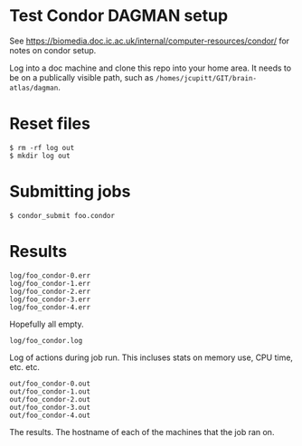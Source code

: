 # Test Condor DAGMAN setup

See https://biomedia.doc.ic.ac.uk/internal/computer-resources/condor/ for
notes on condor setup.

Log into a doc machine and clone this repo into your home area. It needs to be
on a publically visible path, such as `/homes/jcupitt/GIT/brain-atlas/dagman`.

# Reset files

```
$ rm -rf log out
$ mkdir log out
```

# Submitting jobs

```
$ condor_submit foo.condor
```

# Results

```
log/foo_condor-0.err
log/foo_condor-1.err
log/foo_condor-2.err
log/foo_condor-3.err
log/foo_condor-4.err
```

Hopefully all empty.

```
log/foo_condor.log
```

Log of actions during job run. This incluses stats on memory use, CPU time,
etc. etc. 

```
out/foo_condor-0.out
out/foo_condor-1.out
out/foo_condor-2.out
out/foo_condor-3.out
out/foo_condor-4.out
```

The results. The hostname of each of the machines that the job ran on.



